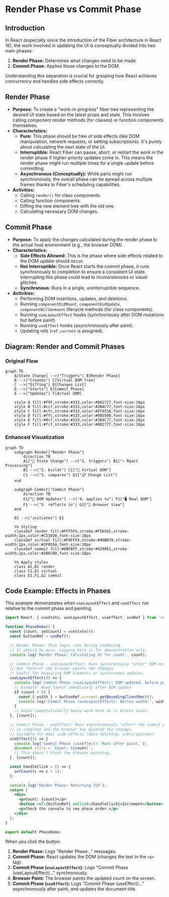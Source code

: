 # Render Phase vs Commit Phase

## Introduction

In React (especially since the introduction of the Fiber architecture in React 16), the work involved in updating the UI is conceptually divided into two main phases:

1.  **Render Phase:** Determines what changes need to be made.
2.  **Commit Phase:** Applies those changes to the DOM.

Understanding this separation is crucial for grasping how React achieves concurrency and handles side effects correctly.

## Render Phase

- **Purpose:** To create a "work-in-progress" fiber tree representing the desired UI state based on the latest props and state. This involves calling component render methods (for classes) or function components themselves.
- **Characteristics:**
    - **Pure:** This phase should be free of side effects (like DOM manipulation, network requests, or setting subscriptions). It's purely about calculating the next state of the UI.
    - **Interruptible:** React Fiber can pause, abort, or restart the work in the render phase if higher-priority updates come in. This means the render phase might run multiple times for a single update before committing.
    - **Asynchronous (Conceptually):** While parts might run synchronously, the overall phase can be spread across multiple frames thanks to Fiber's scheduling capabilities.
- **Activities:**
    - Calling `render()` for class components.
    - Calling function components.
    - Diffing the new element tree with the old one.
    - Calculating necessary DOM changes.

## Commit Phase

- **Purpose:** To apply the changes calculated during the render phase to the actual host environment (e.g., the browser DOM).
- **Characteristics:**
    - **Side Effects Allowed:** This is the phase where side effects related to the DOM update should occur.
    - **Not Interruptible:** Once React starts the commit phase, it runs synchronously to completion to ensure a consistent UI state. Interrupting this phase could lead to inconsistencies or visual glitches.
    - **Synchronous:** Runs in a single, uninterruptible sequence.
- **Activities:**
    - Performing DOM insertions, updates, and deletions.
    - Running `componentDidMount`, `componentDidUpdate`, `componentWillUnmount` lifecycle methods (for class components).
    - Running `useLayoutEffect` hooks (synchronously after DOM mutations but before paint).
    - Running `useEffect` hooks (asynchronously after paint).
    - Updating refs (`ref.current` is assigned).

## Diagram: Render and Commit Phases

### Original Flow
```mermaid
graph TD
    A[State Change] -->|"Triggers"| B[Render Phase]
    B -->|"Creates"| C[Virtual DOM Tree]
    C -->|"Diffing"| D[Changes List]
    D -->|"Starts"| E[Commit Phase]
    E -->|"Updates"| F[Actual DOM]
    
    style A fill:#f9f,stroke:#333,color:#862727,font-size:16px
    style B fill:#ccf,stroke:#333,color:#2B4C77,font-size:16px
    style C fill:#cfc,stroke:#333,color:#2F855A,font-size:16px
    style D fill:#ffc,stroke:#333,color:#805500,font-size:16px
    style E fill:#9cf,stroke:#333,color:#2B4C77,font-size:16px
    style F fill:#fcf,stroke:#333,color:#862777,font-size:16px
```

### Enhanced Visualization
```mermaid
graph TD
    subgraph Render["Render Phase"]
        direction TB
        A1["🔄 State Change"] -->|"1. triggers"| B1["⚛️ React Processing"]
        B1 -->|"2. builds"| C1["🌳 Virtual DOM"]
        C1 -->|"3. compares"| D1["📋 Change List"]
    end

    subgraph Commit["Commit Phase"]
        direction TB
        E1["🔨 DOM Updates"] -->|"4. applies to"| F1["🖥️ Real DOM"]
        F1 -->|"5. reflects in"| G1["👀 Browser View"]
    end

    D1 -->|"initiates"| E1

    %% Styling
    classDef render fill:#FFF5F5,stroke:#F56565,stroke-width:2px,color:#C53030,font-size:18px
    classDef virtual fill:#F0FFF4,stroke:#48BB78,stroke-width:2px,color:#2F855A,font-size:18px
    classDef commit fill:#EBF8FF,stroke:#4299E1,stroke-width:2px,color:#2B6CB0,font-size:18px

    %% Apply styles
    class A1,B1 render
    class C1,D1 virtual
    class E1,F1,G1 commit
```

## Code Example: Effects in Phases

This example demonstrates when `useLayoutEffect` and `useEffect` run relative to the commit phase and painting.

```jsx
import React, { useState, useLayoutEffect, useEffect, useRef } from 'react';

function PhaseDemo() {
  const [count, setCount] = useState(0);
  const buttonRef = useRef();

  // Render Phase: This logic runs during rendering.
  // It should be pure. Logging here is for demonstration only.
  console.log('Render Phase: Calculating UI for count', count);

  // Commit Phase - useLayoutEffect: Runs synchronously *after* DOM mutations
  // but *before* the browser paints the changes.
  // Useful for measuring DOM elements or synchronous updates.
  useLayoutEffect(() => {
    console.log('Commit Phase (useLayoutEffect): DOM updated, before paint.');
    // Example: Read layout immediately after DOM update
    if (count > 0) {
      const { width } = buttonRef.current.getBoundingClientRect();
      console.log('Commit Phase (useLayoutEffect): Button width:', width);
    }
    // Avoid computationally heavy work here as it blocks paint.
  }, [count]);

  // Commit Phase - useEffect: Runs asynchronously *after* the commit phase
  // is complete and the browser has painted the changes.
  // Suitable for most side effects (data fetching, subscriptions).
  useEffect(() => {
    console.log('Commit Phase (useEffect): Runs after paint.');
    document.title = `Count: ${count}`;
    // This doesn't block the browser painting.
  }, [count]);

  const handleClick = () => {
    setCount(c => c + 1);
  };

  console.log('Render Phase: Returning JSX');
  return (
    <div>
      <p>Count: {count}</p>
      <button ref={buttonRef} onClick={handleClick}>Increment</button>
      <p>Check the console to see phase order.</p>
    </div>
  );
}

export default PhaseDemo;

```

When you click the button:
1.  **Render Phase:** Logs "Render Phase..." messages.
2.  **Commit Phase:** React updates the DOM (changes the text in the `<p>` tag).
3.  **Commit Phase (`useLayoutEffect`):** Logs "Commit Phase (useLayoutEffect)..." synchronously.
4.  **Browser Paint:** The browser paints the updated count on the screen.
5.  **Commit Phase (`useEffect`):** Logs "Commit Phase (useEffect)..." asynchronously after paint, and updates the document title. 